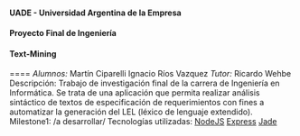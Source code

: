 #### UADE - Universidad Argentina de la Empresa
#### Proyecto Final de Ingeniería
#### Text-Mining
====
_Alumnos:_
Martín Ciparelli
Ignacio Ríos Vazquez
_Tutor:_
Ricardo Wehbe
Descripción:
Trabajo de investigación final de la carrera de Ingeniería en Informática. 
Se trata de una aplicación que permita realizar análisis sintáctico de textos de especificación de requerimientos con fines a automatizar la generación del LEL (léxico de lenguaje extendido).
Milestone1:
/a desarrollar/
Tecnologías utilizadas:
[NodeJS](http://nodejs.org)
[Express](http://expressjs.com)
[Jade](http://jade-lang.com)
